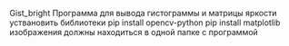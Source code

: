  Gist_bright
 Программа для вывода гистограммы и матрицы яркости
 уствановить библиотеки
 pip install opencv-python
 pip install matplotlib
 изображения должны находиться в одной папке с программой
